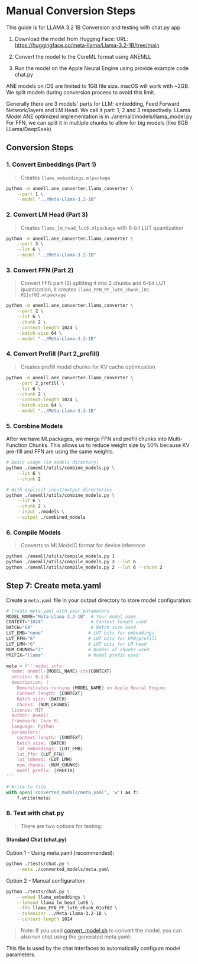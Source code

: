 # Manual Conversion Steps

This guide is for LLAMA 3.2 1B Conversion and testing with chat.py app

1. Download the model from Hugging Face:
   URL: https://huggingface.co/meta-llama/Llama-3.2-1B/tree/main   

2. Convert the model to the CoreML format using ANEMLL
3. Run the model on the Apple Neural Engine using provide example code chat.py

ANE models on iOS are limited to 1GB file size. macOS will work with ~2GB.
We split models during conversion process to avoid this limit.

Generally there are 3 models' parts for LLM:  embedding, Feed Forward Network/layers and LM Head.
We call it part: 1, 2 and 3 respectively.
LLama Model ANE optimized implementation is in ./anemall/models/llama_model.py
For FFN, we can split it in multiple chunks to allow for big models (like 8GB LLama/DeepSeek)

## Conversion Steps

### 1. Convert Embeddings (Part 1)
> Creates `llama_embeddings.mlpackage`

```bash
python -m anemll.ane_converter.llama_converter \
    --part 1 \
    --model "../Meta-Llama-3.2-1B"
```

### 2. Convert LM Head (Part 3)
> Creates `llama_lm_head_lut6.mlpackage` with 6-bit LUT quantization
```bash
python -m anemll.ane_converter.llama_converter \
    --part 3 \
    --lut 6 \
    --model "../Meta-Llama-3.2-1B"
```

### 3. Convert FFN (Part 2)
> Convert FFN part (2) splitting it into 2 chunks and 6-bit LUT quantization, 
it creates `llama_FFN_PF_lut6_chunk_[01-02]of02.mlpackage`
```bash
python -m anemll.ane_converter.llama_converter \
    --part 2 \
    --lut 6 \
    --chunk 2 \
    --context-length 1024 \
    --batch-size 64 \
    --model "../Meta-Llama-3.2-1B"
```

### 4. Convert Prefill (Part 2_prefill)
> Creates prefill model chunks for KV cache optimization
```bash
python -m anemll.ane_converter.llama_converter \
    --part 2_prefill \
    --lut 6 \
    --chunk 2 \
    --context-length 1024 \
    --batch-size 64 \
    --model "../Meta-Llama-3.2-1B"
```

### 5. Combine Models
After we have MLpackages, we merge FFN and prefill chunks into Multi-Function Chunks.
This allows us to reduce weight size by 50% because KV pre-fill and FFN are using the same weights.

```bash
# Basic usage (in models directory)
python ./anemll/utils/combine_models.py \
    --lut 6 \
    --chunk 2

# With explicit input/output directories
python ./anemll/utils/combine_models.py \
    --lut 6 \
    --chunk 2 \
    --input ./models \
    --output ./combined_models
```

### 6. Compile Models
> Converts to MLModelC format for device inference
```bash
python ./anemll/utils/compile_models.py 1
python ./anemll/utils/compile_models.py 3 --lut 6
python ./anemll/utils/compile_models.py 2 --lut 6 --chunk 2
```

## Step 7: Create meta.yaml

Create a `meta.yaml` file in your output directory to store model configuration:

```python
# Create meta.yaml with your parameters
MODEL_NAME="Meta-Llama-3.2-1B"  # Your model name
CONTEXT="1024"                  # Context length used
BATCH="64"                      # Batch size used
LUT_EMB="none"                 # LUT bits for embeddings
LUT_FFN="6"                    # LUT bits for FFN/prefill
LUT_LMH="6"                    # LUT bits for LM head
NUM_CHUNKS="2"                 # Number of chunks used
PREFIX="llama"                 # Model prefix used

meta = f'''model_info:
  name: anemll-{MODEL_NAME}-ctx{CONTEXT}
  version: 0.2.0
  description: |
    Demonstrates running {MODEL_NAME} on Apple Neural Engine
    Context length: {CONTEXT}
    Batch size: {BATCH}
    Chunks: {NUM_CHUNKS}
  license: MIT
  author: Anemll
  framework: Core ML
  language: Python
  parameters:
    context_length: {CONTEXT}
    batch_size: {BATCH}
    lut_embeddings: {LUT_EMB}
    lut_ffn: {LUT_FFN}
    lut_lmhead: {LUT_LMH}
    num_chunks: {NUM_CHUNKS}
    model_prefix: {PREFIX}
'''

# Write to file
with open('converted_models/meta.yaml', 'w') as f:
    f.write(meta)
```


### 8. Test with chat.py
> There are two options for testing:

#### Standard Chat (chat.py)

 Option 1 - Using meta.yaml (recommended):
 ```bash
 python ./tests/chat.py \
     --meta ./converted_models/meta.yaml
 ```
 
 Option 2 - Manual configuration:
 ```bash
 python ./tests/chat.py \
     --embed llama_embeddings \
     --lmhead llama_lm_head_lut6 \
     --ffn llama_FFN_PF_lut6_chunk_01of02 \
     --tokenizer ../Meta-Llama-3.2-1B \
     --context-length 1024
 ```

> Note: If you used [convert_model.sh](convert_model.md) to convert the model, you can also run chat using the generated meta.yaml: 

This file is used by the chat interfaces to automatically configure model parameters.